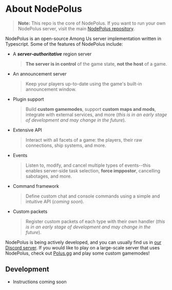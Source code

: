 # About NodePolus

> **Note:** This repo is the core of NodePolus. If you want to run your own NodePolus server, visit the main [NodePolus repository](https://github.com/NodePolus/nodepolus).

NodePolus is an open-source Among Us server implementation written in Typescript. Some of the features of NodePolus include:

- A **_server-authoritative_** region server
  > **The server is in control** of the game state, **not the host** of a game.
- An announcement server
  > Keep your players up-to-date using the game's built-in announcement window.
- Plugin support
  > Build **custom gamemodes**, support **custom maps and mods**, integrate with external services, and more (_this is in an early stage of development and may change in the future_).
- Extensive API
  > Interact with all facets of a game: the players, their raw connections, ship systems, and more.
- Events
  > Listen to, modify, and cancel multiple types of events--this enables server-side task selection, **force imppostor**, cancelling sabotages, and more.
- Command framework
  > Define custom chat and console commands using a simple and intuitive API (_coming soon_).
- Custom packets
  > Register custom packets of each type with their own handler (_this is in an early stage of development and may change in the future_).

NodePolus is being actively developed, and you can usually find us in [our Discord server][Discord]. If you would like to play on a large-scale server that uses NodePolus, check out [Polus.gg](https://polus.gg) and play some custom gamemodes!

## Development

- Instructions coming soon

[Discord]: https://discord.gg/Jpg4sWqeYH
